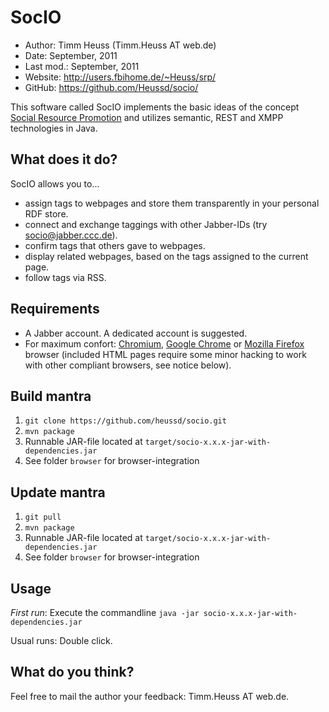 SocIO
=====

* Author:    Timm Heuss (Timm.Heuss AT web.de)
* Date:      September, 2011
* Last mod.: September, 2011
* Website:   <http://users.fbihome.de/~Heuss/srp/>
* GitHub:    <https://github.com/Heussd/socio/>


This software called SocIO implements the basic ideas of the concept [Social Resource Promotion](http://users.fbihome.de/~Heuss/srp/srp_heuss.pdf>) and utilizes semantic, REST and XMPP technologies in Java.


What does it do?
----------------
SocIO allows you to...

* assign tags to webpages and store them transparently in your personal RDF store.
* connect and exchange taggings with other Jabber-IDs (try <socio@jabber.ccc.de>).
* confirm tags that others gave to webpages.
* display related webpages, based on the tags assigned to the current page.
* follow tags via RSS.


Requirements
------------

* A Jabber account. A dedicated account is suggested.
* For maximum confort: [Chromium](http://www.chromium.org/), [Google Chrome](http://www.google.de/chrome) or [Mozilla Firefox](http://www.mozilla.org/en-US/firefox/features/) browser (included HTML pages require some minor hacking to work with other compliant browsers, see notice below).


Build mantra
-------------
1. `git clone https://github.com/heussd/socio.git`
2. `mvn package`
3. Runnable JAR-file located at `target/socio-x.x.x-jar-with-dependencies.jar`
4. See folder `browser` for browser-integration


Update mantra
-------------
1. `git pull`
2. `mvn package`
3. Runnable JAR-file located at `target/socio-x.x.x-jar-with-dependencies.jar`
4. See folder `browser` for browser-integration

Usage
-----

*First run*: Execute the commandline `java -jar socio-x.x.x-jar-with-dependencies.jar`

Usual runs: Double click.


What do you think?
------------------

Feel free to mail the author your feedback: Timm.Heuss AT web.de.
